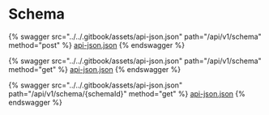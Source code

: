 # Schema

{% swagger src="../../.gitbook/assets/api-json.json" path="/api/v1/schema" method="post" %}
[api-json.json](../../.gitbook/assets/api-json.json)
{% endswagger %}

{% swagger src="../../.gitbook/assets/api-json.json" path="/api/v1/schema" method="get" %}
[api-json.json](../../.gitbook/assets/api-json.json)
{% endswagger %}

{% swagger src="../../.gitbook/assets/api-json.json" path="/api/v1/schema/{schemaId}" method="get" %}
[api-json.json](../../.gitbook/assets/api-json.json)
{% endswagger %}
